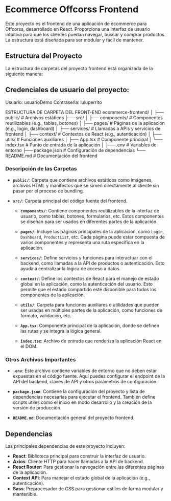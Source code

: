 # Ecommerce Offcorss Frontend

Este proyecto es el frontend de una aplicación de ecommerce para Offcorss, desarrollado en React. Proporciona una interfaz de usuario intuitiva para que los clientes puedan navegar, buscar y comprar productos. La estructura está diseñada para ser modular y fácil de mantener.

## Estructura del Proyecto

La estructura de carpetas del proyecto frontend está organizada de la siguiente manera:

## Credenciales de usuario del proyecto:
Usuario: usuarioDemo
Contraseña: luluperrito

ESTRUCTURA DE CARPETA DEL FRONT-END
ecommerce-frontend/
│
├── public/                 # Archivos estáticos
├── src/
│   ├── components/         # Componentes reutilizables (e.g., tablas, botones)
│   ├── pages/              # Páginas de la aplicación (e.g., login, dashboard)
│   ├── services/           # Llamadas a APIs y servicios de frontend
│   ├── context/            # Contextos de React (e.g., autenticación)
│   ├── utils/              # Funciones auxiliares
│   ├── App.tsx             # Componente principal
│   └── index.tsx           # Punto de entrada de la aplicación
│
├── .env                    # Variables de entorno
├── package.json            # Configuración de dependencias
└── README.md               # Documentación del frontend


### Descripción de las Carpetas

- **`public/`**: Carpeta que contiene archivos estáticos como imágenes, archivos HTML y manifestos que se sirven directamente al cliente sin pasar por el proceso de bundling.

- **`src/`**: Carpeta principal del código fuente del frontend.

  - **`components/`**: Contiene componentes reutilizables de la interfaz de usuario, como tablas, botones, formularios, etc. Estos componentes se diseñan para ser usados en diferentes partes de la aplicación.

  - **`pages/`**: Incluye las páginas principales de la aplicación, como `Login`, `Dashboard`, `ProductList`, etc. Cada página puede estar compuesta de varios componentes y representa una ruta específica en la aplicación.

  - **`services/`**: Define servicios y funciones para interactuar con el backend, como llamadas a la API de productos o autenticación. Esto ayuda a centralizar la lógica de acceso a datos.

  - **`context/`**: Define los contextos de React para el manejo de estado global en la aplicación, como la autenticación del usuario. Esto permite que el estado compartido esté disponible para todos los componentes de la aplicación.

  - **`utils/`**: Carpeta para funciones auxiliares o utilidades que pueden ser usadas en múltiples partes de la aplicación, como funciones de formato, validación, etc.

  - **`App.tsx`**: Componente principal de la aplicación, donde se definen las rutas y se integra la lógica general.

  - **`index.tsx`**: Archivo de entrada que renderiza la aplicación React en el DOM.

### Otros Archivos Importantes

- **`.env`**: Este archivo contiene variables de entorno que no deben estar expuestas en el código fuente. Aquí puedes configurar el endpoint de la API del backend, claves de API y otros parámetros de configuración.

- **`package.json`**: Contiene la configuración del proyecto y lista de dependencias necesarias para ejecutar el frontend. También define scripts útiles como el inicio en modo desarrollo y la creación de la versión de producción.

- **`README.md`**: Documentación general del proyecto frontend.

## Dependencias

Las principales dependencias de este proyecto incluyen:

- **React**: Biblioteca principal para construir la interfaz de usuario.
- **Axios**: Cliente HTTP para hacer llamadas a la API de backend.
- **React Router**: Para gestionar la navegación entre las diferentes páginas de la aplicación.
- **Context API**: Para manejar el estado global de la aplicación (e.g., autenticación).
- **Sass**: Preprocesador de CSS para gestionar estilos de forma modular y mantenible.
